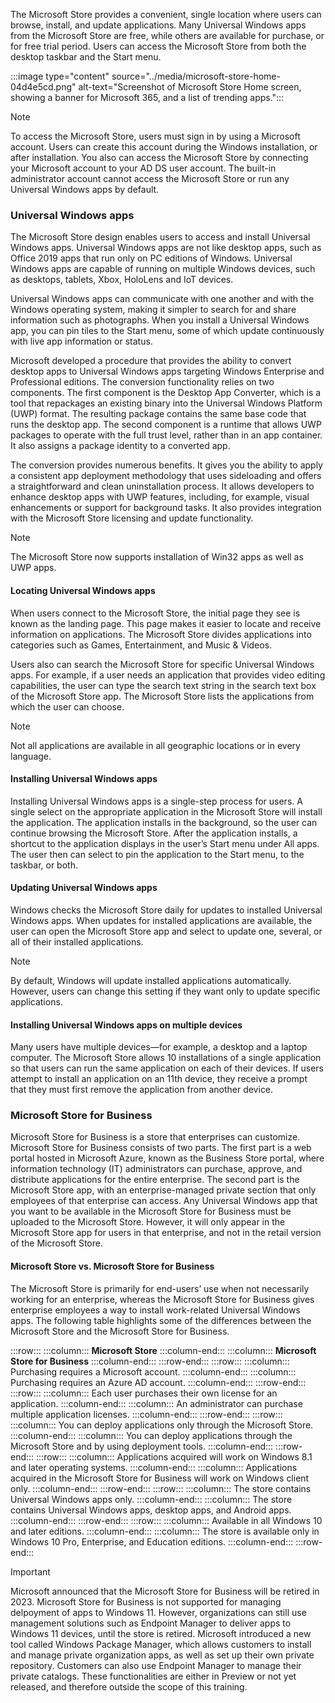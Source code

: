 The Microsoft Store provides a convenient, single location where users can browse, install, and update applications. Many Universal Windows apps from the Microsoft Store are free, while others are available for purchase, or for free trial period. Users can access the Microsoft Store from both the desktop taskbar and the Start menu.

:::image type="content" source="../media/microsoft-store-home-04d4e5cd.png" alt-text="Screenshot of Microsoft Store Home screen, showing a banner for Microsoft 365, and a list of trending apps.":::
<br>

> [!NOTE]
> To access the Microsoft Store, users must sign in by using a Microsoft account. Users can create this account during the Windows installation, or after installation. You also can access the Microsoft Store by connecting your Microsoft account to your AD DS user account. The built-in administrator account cannot access the Microsoft Store or run any Universal Windows apps by default.

### Universal Windows apps

The Microsoft Store design enables users to access and install Universal Windows apps. Universal Windows apps are not like desktop apps, such as Office 2019 apps that run only on PC editions of Windows. Universal Windows apps are capable of running on multiple Windows devices, such as desktops, tablets, Xbox, HoloLens and IoT devices.

Universal Windows apps can communicate with one another and with the Windows operating system, making it simpler to search for and share information such as photographs. When you install a Universal Windows app, you can pin tiles to the Start menu, some of which update continuously with live app information or status.

Microsoft developed a procedure that provides the ability to convert desktop apps to Universal Windows apps targeting Windows Enterprise and Professional editions. The conversion functionality relies on two components. The first component is the Desktop App Converter, which is a tool that repackages an existing binary into the Universal Windows Platform (UWP) format. The resulting package contains the same base code that runs the desktop app. The second component is a runtime that allows UWP packages to operate with the full trust level, rather than in an app container. It also assigns a package identity to a converted app.

The conversion provides numerous benefits. It gives you the ability to apply a consistent app deployment methodology that uses sideloading and offers a straightforward and clean uninstallation process. It allows developers to enhance desktop apps with UWP features, including, for example, visual enhancements or support for background tasks. It also provides integration with the Microsoft Store licensing and update functionality.

> [!NOTE]
> The Microsoft Store now supports installation of Win32 apps as well as UWP apps.

#### Locating Universal Windows apps

When users connect to the Microsoft Store, the initial page they see is known as the landing page. This page makes it easier to locate and receive information on applications. The Microsoft Store divides applications into categories such as Games, Entertainment, and Music &amp; Videos.

Users also can search the Microsoft Store for specific Universal Windows apps. For example, if a user needs an application that provides video editing capabilities, the user can type the search text string in the search text box of the Microsoft Store app. The Microsoft Store lists the applications from which the user can choose.

> [!NOTE]
> Not all applications are available in all geographic locations or in every language.

#### Installing Universal Windows apps

Installing Universal Windows apps is a single-step process for users. A single select on the appropriate application in the Microsoft Store will install the application. The application installs in the background, so the user can continue browsing the Microsoft Store. After the application installs, a shortcut to the application displays in the user’s Start menu under All apps. The user then can select to pin the application to the Start menu, to the taskbar, or both.

#### Updating Universal Windows apps

Windows checks the Microsoft Store daily for updates to installed Universal Windows apps. When updates for installed applications are available, the user can open the Microsoft Store app and select to update one, several, or all of their installed applications.

> [!NOTE]
> By default, Windows will update installed applications automatically. However, users can change this setting if they want only to update specific applications.

#### Installing Universal Windows apps on multiple devices

Many users have multiple devices—for example, a desktop and a laptop computer. The Microsoft Store allows 10 installations of a single application so that users can run the same application on each of their devices. If users attempt to install an application on an 11th device, they receive a prompt that they must first remove the application from another device.

### Microsoft Store for Business

Microsoft Store for Business is a store that enterprises can customize. Microsoft Store for Business consists of two parts. The first part is a web portal hosted in Microsoft Azure, known as the Business Store portal, where information technology (IT) administrators can purchase, approve, and distribute applications for the entire enterprise. The second part is the Microsoft Store app, with an enterprise-managed private section that only employees of that enterprise can access. Any Universal Windows app that you want to be available in the Microsoft Store for Business must be uploaded to the Microsoft Store. However, it will only appear in the Microsoft Store app for users in that enterprise, and not in the retail version of the Microsoft Store.

#### Microsoft Store vs. Microsoft Store for Business

The Microsoft Store is primarily for end-users’ use when not necessarily working for an enterprise, whereas the Microsoft Store for Business gives enterprise employees a way to install work-related Universal Windows apps. The following table highlights some of the differences between the Microsoft Store and the Microsoft Store for Business.

:::row:::
  :::column:::
    **Microsoft Store**
  :::column-end:::
  :::column:::
    **Microsoft Store for Business**
  :::column-end:::
:::row-end:::
:::row:::
  :::column:::
    Purchasing requires a Microsoft account.
  :::column-end:::
  :::column:::
    Purchasing requires an Azure AD account.
  :::column-end:::
:::row-end:::
:::row:::
  :::column:::
    Each user purchases their own license for an application.
  :::column-end:::
  :::column:::
    An administrator can purchase multiple application licenses.
  :::column-end:::
:::row-end:::
:::row:::
  :::column:::
    You can deploy applications only through the Microsoft Store.
  :::column-end:::
  :::column:::
    You can deploy applications through the Microsoft Store and by using deployment tools.
  :::column-end:::
:::row-end:::
:::row:::
  :::column:::
    Applications acquired will work on Windows 8.1 and later operating systems.
  :::column-end:::
  :::column:::
    Applications acquired in the Microsoft Store for Business will work on Windows client only.
  :::column-end:::
:::row-end:::
:::row:::
  :::column:::
    The store contains Universal Windows apps only.
  :::column-end:::
  :::column:::
    The store contains Universal Windows apps, desktop apps, and Android apps.
  :::column-end:::
:::row-end:::
:::row:::
  :::column:::
    Available in all Windows 10 and later editions.
  :::column-end:::
  :::column:::
    The store is available only in Windows 10 Pro, Enterprise, and Education editions.
  :::column-end:::
:::row-end:::


> [!IMPORTANT]
> Microsoft announced that the Microsoft Store for Business will be retired in 2023. Microsoft Store for Business is not supported for managing delpoyment of apps to Windows 11. However, organizations can still use management solutions such as Endpoint Manager to deliver apps to Windows 11 devices, until the store is retired. Microsoft introduced a new tool called Windows Package Manager, which allows customers to install and manage private organization apps, as well as set up their own private repository. Customers can also use Endpoint Manager to manage their private catalogs. These functionalities are either in Preview or not yet released, and therefore outside the scope of this training.
